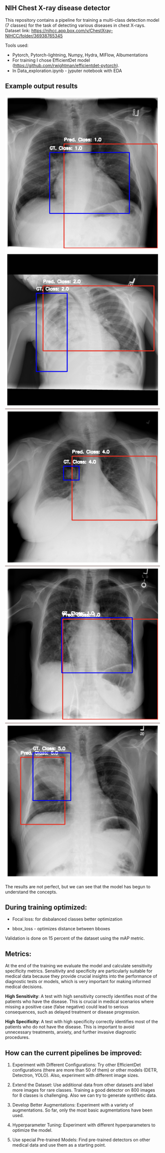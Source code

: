 ## NIH Chest X-ray disease detector

  This repository contains a pipeline for training a multi-class detection model (7 classes) for the task of detecting various diseases in chest X-rays.
  Dataset link: https://nihcc.app.box.com/v/ChestXray-NIHCC/folder/36938765345
  

Tools used:

 - Pytorch, Pytorch-lightning, Numpy, Hydra, MlFlow, Albumentations
 - For training I chose EfficientDet model (https://github.com/rwightman/efficientdet-pytorch).
 - In Data_exploration.ipynb - jyputer notebook with EDA


## Example output results

![alt text](results/results3.png)
![alt text](results/results2.png)
![alt text](results/results1.png)
![alt text](results/results4.png)
![alt text](results/results5.png)

The results are not perfect, but we can see that the model has begun to understand the concepts. 

## During training optimized:

 - Focal loss:  for disbalanced classes better optimization

 - bbox_loss - optimizes distance between bboxes

Validation is done on 15 percent of the dataset using the mAP metric.

## Metrics: 
At the end of the training we evaluate the model and calculate sensitivity specificity metrics. Sensitivity and specificity are particularly suitable for medical data because they provide crucial insights into the performance of diagnostic tests or models, which is very important for making informed medical decisions.

  
**High Sensitivity**: A test with high sensitivity correctly identifies most of the patients who have the disease. This is crucial in medical scenarios where missing a positive case (false negative) could lead to serious consequences, such as delayed treatment or disease progression.

**High Specificity**: A test with high specificity correctly identifies most of the patients who do not have the disease. This is important to avoid unnecessary treatments, anxiety, and further invasive diagnostic procedures.

  

## How can the current pipelines be improved:

1) Experiment with Different Configurations: Try other EfficientDet configurations (there are more than 50 of them) or other models (DETR, Detectron, YOLO). Also, experiment with different image sizes.

2) Extend the Dataset: Use additional data from other datasets and label more images for rare classes. Training a good detector on 800 images for 8 classes is challenging. Also we can try to generate synthetic data.

3) Develop Better Augmentations: Experiment with a variety of augmentations. So far, only the most basic augmentations have been used.

4) Hyperparameter Tuning: Experiment with different hyperparameters to optimize the model.

5) Use special Pre-trained Models: Find pre-trained detectors on other medical data and use them as a starting point.


